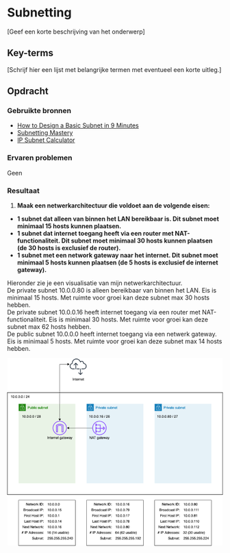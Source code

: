 # Subnetting
[Geef een korte beschrijving van het onderwerp]

## Key-terms
[Schrijf hier een lijst met belangrijke termen met eventueel een korte uitleg.]

## Opdracht
### Gebruikte bronnen
- [How to Design a Basic Subnet in 9 Minutes](https://www.youtube.com/watch?v=SBYNeGIng6I)
- [Subnetting Mastery](https://www.practicalnetworking.net/stand-alone/subnetting-mastery/)
- [IP Subnet Calculator](https://www.calculator.net/ip-subnet-calculator.html)

### Ervaren problemen
Geen

### Resultaat
1. **Maak een netwerkarchitectuur die voldoet aan de volgende eisen:**
- **1 subnet dat alleen van binnen het LAN bereikbaar is. Dit subnet moet minimaal 15 hosts kunnen plaatsen.**
- **1 subnet dat internet toegang heeft via een router met NAT-functionaliteit. Dit subnet moet minimaal 30 hosts kunnen plaatsen (de 30 hosts is exclusief de router).**
- **1 subnet met een network gateway naar het internet. Dit subnet moet minimaal 5 hosts kunnen plaatsen (de 5 hosts is exclusief de internet gateway).**

Hieronder zie je een visualisatie van mijn netwerkarchitectuur.  
De private subnet 10.0.0.80 is alleen bereikbaar van binnen het LAN. Eis is minimaal 15 hosts. Met ruimte voor groei kan deze subnet max 30 hosts hebben.  
De private subnet 10.0.0.16 heeft internet toegang via een router met NAT-functionaliteit. Eis is minimaal 30 hosts. Met ruimte voor groei kan deze subnet max 62 hosts hebben.  
De public subnet 10.0.0.0 heeft internet toegang via een netwerk gateway. Eis is minimaal 5 hosts. Met ruimte voor groei kan deze subnet max 14 hosts hebben.

![netwerkarchitectuur](/02_Networking/images/06_subnetting1.png)<br><br>